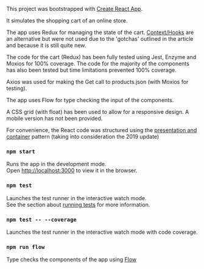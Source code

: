 This project was bootstrapped with [Create React App](https://github.com/facebook/create-react-app).

It simulates the shopping cart of an online store.<br>

The app uses Redux for managing the state of the cart. [Context/Hooks](https://www.academind.com/learn/react/redux-vs-context-api/) are an alternative but were not used due to the 'gotchas' outlined in the article and because it is still quite new.<br>

The code for the cart (Redux) has been fully tested using Jest, Enzyme and Moxios for 100% coverage. The code for the majority of the components has also been tested but time limitations prevented 100% coverage.<br>

Axios was used for making the Get call to products.json (with Moxios for testing).

The app uses Flow for type checking the input of the components.<br>

A CSS grid (with float) has been used to allow for a responsive design. A mobile version has not been provided.<br>

For convenience, the React code was structured using the [presentation and container](https://medium.com/@dan_abramov/smart-and-dumb-components-7ca2f9a7c7d0) pattern (taking into consideration the 2019 update)<br>

### `npm start`

Runs the app in the development mode.<br>
Open [http://localhost:3000](http://localhost:3000) to view it in the browser.

### `npm test`

Launches the test runner in the interactive watch mode.<br>
See the section about [running tests](https://facebook.github.io/create-react-app/docs/running-tests) for more information.

### `npm test -- --coverage`

Launches the test runner in the interactive watch mode with code coverage.<br>

### `npm run flow`

Type checks the components of the app using [Flow](https://flow.org/)<br>

